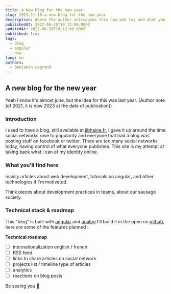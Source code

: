 ```yaml
---
title: A New blog for the new year
slug: 2021-21-18-a-new-blog-for-the-new-year
description: Where The author introduces this new web log and what you might find here
publishedAt: 2022-06-26T10:12:00.000Z
updatedAt: 2022-06-26T10:12:00.000Z
published: true
tags:
  - blog
  - angular
  - new
lang: en
authors:
  - Benjamin Legrand
---
```


## A new blog for the new year

Yeah i know it's almost june, but the idea for this was last year. (Author note (of 2021, it is now 2023 at the date of publication))

### Introduction

I used to have a blog, still available at [jibhaine.fr](https://jibhaine.fr), i gave it up around the time social networks rose to popularity and everyone that had a blog was posting stuff on facebook or twitter.
There are too many social networks today, having control of what everyone publishes. 
This site is my attempt at taking back what i can of my identity online.

### What you'll find here

mainly articles about web development, tutorials on angular, and other technologies if i'm motivated.

Think pieces about development practices in teams, about our sausage society.

### Technical stack & roadmap

This "blog" is built with [angular](https://angular.io) and [analog](https://analogjs.org)
I'll build it in the open on [github](https://github.com/benjilegnard/resum), here are some of the features planned : 

__Technical roadmap__

- [ ] internationalization english / french
- [ ] RSS feed
- [ ] links to share articles on social network 
- [ ] projects list / timeline type of articles
- [ ] analytics
- [ ] reactions on blog posts

Be seeing you :wave:

